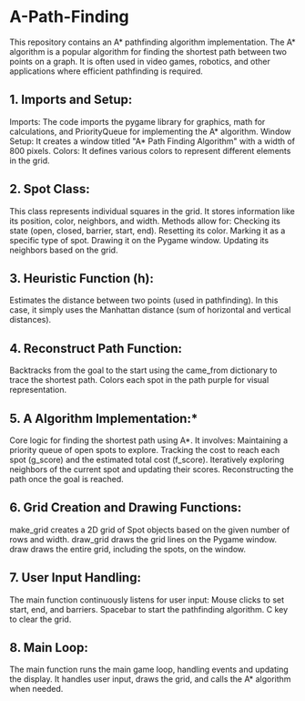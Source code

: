 # A-Path-Finding
This repository contains an A* pathfinding algorithm implementation. The A* algorithm is a popular algorithm for finding the shortest path between two points on a graph. It is often used in video games, robotics, and other applications where efficient pathfinding is required.

## 1. Imports and Setup:
Imports: The code imports the pygame library for graphics, math for calculations, and PriorityQueue for implementing the A* algorithm.
Window Setup: It creates a window titled "A* Path Finding Algorithm" with a width of 800 pixels.
Colors: It defines various colors to represent different elements in the grid.

## 2. Spot Class:
This class represents individual squares in the grid.
It stores information like its position, color, neighbors, and width.
Methods allow for:
Checking its state (open, closed, barrier, start, end).
Resetting its color.
Marking it as a specific type of spot.
Drawing it on the Pygame window.
Updating its neighbors based on the grid.

## 3. Heuristic Function (h):
Estimates the distance between two points (used in pathfinding).
In this case, it simply uses the Manhattan distance (sum of horizontal and vertical distances).

## 4. Reconstruct Path Function:
Backtracks from the goal to the start using the came_from dictionary to trace the shortest path.
Colors each spot in the path purple for visual representation.

## 5. A Algorithm Implementation:*
Core logic for finding the shortest path using A*.
It involves:
Maintaining a priority queue of open spots to explore.
Tracking the cost to reach each spot (g_score) and the estimated total cost (f_score).
Iteratively exploring neighbors of the current spot and updating their scores.
Reconstructing the path once the goal is reached.

## 6. Grid Creation and Drawing Functions:
make_grid creates a 2D grid of Spot objects based on the given number of rows and width.
draw_grid draws the grid lines on the Pygame window.
draw draws the entire grid, including the spots, on the window.

## 7. User Input Handling:
The main function continuously listens for user input:
Mouse clicks to set start, end, and barriers.
Spacebar to start the pathfinding algorithm.
C key to clear the grid.

## 8. Main Loop:
The main function runs the main game loop, handling events and updating the display.
It handles user input, draws the grid, and calls the A* algorithm when needed.
